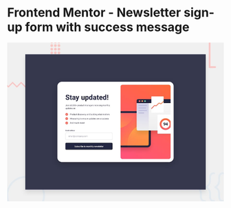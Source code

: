 # Frontend Mentor - Newsletter sign-up form with success message

![Design preview for the Newsletter sign-up form with success message coding challenge](./design/desktop-preview.jpg)


